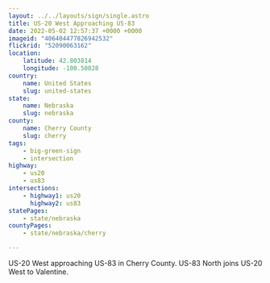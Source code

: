 ```yaml
---
layout: ../../layouts/sign/single.astro
title: US-20 West Approaching US-83
date: 2022-05-02 12:57:37 +0000 +0000
imageid: "406404477826942532"
flickrid: "52090063162"
location:
    latitude: 42.803814
    longitude: -100.50028
country:
    name: United States
    slug: united-states
state:
    name: Nebraska
    slug: nebraska
county:
    name: Cherry County
    slug: cherry
tags:
    - big-green-sign
    - intersection
highway:
    - us20
    - us83
intersections:
    - highway1: us20
      highway2: us83
statePages:
    - state/nebraska
countyPages:
    - state/nebraska/cherry

---
```

US-20 West approaching US-83 in Cherry County.  US-83 North joins US-20 West to Valentine.